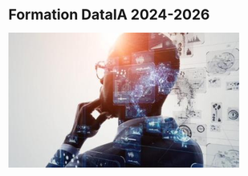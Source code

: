 # Formation DataIA 2024-2026

![developpeur_en_intelligence_artificielle.jpg](developpeur_en_intelligence_artificielle.jpg)